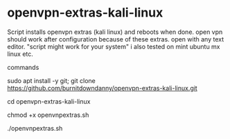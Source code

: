 # openvpn-extras-kali-linux
Script installs openvpn extras (kali linux) and reboots when done. open vpn should work after configuration because of these extras. open with any text editor. "script might work for your system" i also tested on mint ubuntu mx linux etc. 
 
 
 commands
 
 sudo apt install -y git; git clone https://github.com/burnitdowndanny/openvpn-extras-kali-linux.git
 
 
 cd openvpn-extras-kali-linux
 
 
 chmod +x openvnpextras.sh 
 
 
 ./openvnpextras.sh 
 
 
 
 [](`https://www.bitchute.com/video/T4lzHvsIKMzg/`)
